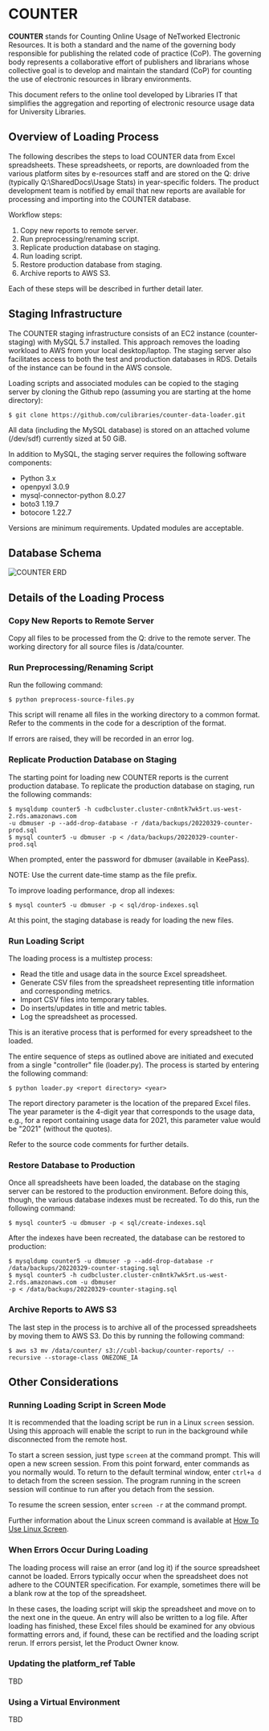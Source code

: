 # COUNTER

**COUNTER** stands for Counting Online Usage of NeTworked Electronic Resources. It
is both a standard and the name of the governing body responsible for publishing
the related code of practice (CoP). The governing body represents a collaborative
effort of publishers and librarians whose collective goal is to develop and
maintain the standard (CoP) for counting the use of electronic resources in
library environments.

This document refers to the online tool developed by Libraries IT that simplifies
the aggregation and reporting of electronic resource usage data for University
Libraries.

## Overview of Loading Process
The following describes the steps to load COUNTER data from Excel spreadsheets. These
spreadsheets, or reports, are downloaded from the various platform sites by e-resources
staff and are stored on the Q: drive (typically Q:\SharedDocs\Usage Stats) in year-specific
folders. The product development team is notified by email that new reports are available
for processing and importing into the COUNTER database.

Workflow steps:

1. Copy new reports to remote server.
2. Run preprocessing/renaming script.
3. Replicate production database on staging.
4. Run loading script.
5. Restore production database from staging.
6. Archive reports to AWS S3.

Each of these steps will be described in further detail later.

## Staging Infrastructure
The COUNTER staging infrastructure consists of an EC2 instance (counter-staging) with MySQL 5.7
installed. This approach removes the loading workload to AWS from your local desktop/laptop.
The staging server also facilitates access to both the test and production databases in RDS.
Details of the instance can be found in the AWS console.

Loading scripts and associated modules can be copied to the staging server by cloning the Github
repo (assuming you are starting at the home directory):

    $ git clone https://github.com/culibraries/counter-data-loader.git

All data (including the MySQL database) is stored on an attached volume (/dev/sdf) currently
sized at 50 GiB.

In addition to MySQL, the staging server requires the following software components:

* Python 3.x
* openpyxl 3.0.9
* mysql-connector-python 8.0.27
* boto3 1.19.7
* botocore 1.22.7

Versions are minimum requirements. Updated modules are acceptable.

## Database Schema
![COUNTER ERD](assets/counter-erd.png)

## Details of the Loading Process
### Copy New Reports to Remote Server
Copy all files to be processed from the Q: drive to the remote server. The working directory
for all source files is /data/counter.

### Run Preprocessing/Renaming Script
Run the following command:

    $ python preprocess-source-files.py

This script will rename all files in the working directory to a common format. Refer to the
comments in the code for a description of the format.

If errors are raised, they will be recorded in an error log.

### Replicate Production Database on Staging
The starting point for loading new COUNTER reports is the current production database. To
replicate the production database on staging, run the following commands:

    $ mysqldump counter5 -h cudbcluster.cluster-cn8ntk7wk5rt.us-west-2.rds.amazonaws.com
    -u dbmuser -p --add-drop-database -r /data/backups/20220329-counter-prod.sql
    $ mysql counter5 -u dbmuser -p < /data/backups/20220329-counter-prod.sql

When prompted, enter the password for dbmuser (available in KeePass).

NOTE: Use the current date-time stamp as the file prefix.

To improve loading performance, drop all indexes:

    $ mysql counter5 -u dbmuser -p < sql/drop-indexes.sql

At this point, the staging database is ready for loading the new files.

### Run Loading Script
The loading process is a multistep process:

* Read the title and usage data in the source Excel spreadsheet.
* Generate CSV files from the spreadsheet representing title information and corresponding metrics.
* Import CSV files into temporary tables.
* Do inserts/updates in title and metric tables.
* Log the spreadsheet as processed.

This is an iterative process that is performed for every spreadsheet to the loaded.

The entire sequence of steps as outlined above are initiated and executed from a single "controller"
file (loader.py). The process is started by entering the following command:

    $ python loader.py <report directory> <year>

The report directory parameter is the location of the prepared Excel files. The year parameter is
the 4-digit year that corresponds to the usage data, e.g., for a report containing usage data for
2021, this parameter value would be "2021" (without the quotes).

Refer to the source code comments for further details.

### Restore Database to Production
Once all spreadsheets have been loaded, the database on the staging server can be restored to
the production environment. Before doing this, though, the various database indexes must be
recreated. To do this, run the following command:

    $ mysql counter5 -u dbmuser -p < sql/create-indexes.sql

After the indexes have been recreated, the database can be restored to production:

    $ mysqldump counter5 -u dbmuser -p --add-drop-database -r /data/backups/20220329-counter-staging.sql
    $ mysql counter5 -h cudbcluster.cluster-cn8ntk7wk5rt.us-west-2.rds.amazonaws.com -u dbmuser
    -p < /data/backups/20220329-counter-staging.sql

### Archive Reports to AWS S3
The last step in the process is to archive all of the processed spreadsheets by moving them to AWS S3.
Do this by running the following command:

    $ aws s3 mv /data/counter/ s3://cubl-backup/counter-reports/ --recursive --storage-class ONEZONE_IA

## Other Considerations
### Running Loading Script in Screen Mode
It is recommended that the loading script be run in a Linux `screen` session. Using this approach
will enable the script to run in the background while disconnected from the remote host.

To start a screen session, just type `screen` at the command prompt. This will open a new
screen session. From this point forward, enter commands as you normally would. To return to the
default terminal window, enter `ctrl+a d` to detach from the screen session. The program running
in the screen session will continue to run after you detach from the session.

To resume the screen session, enter `screen -r` at the command prompt.

Further information about the Linux screen command is available at
[How To Use Linux Screen](https://linuxize.com/post/how-to-use-linux-screen/).

### When Errors Occur During Loading
The loading process will raise an error (and log it) if the source spreadsheet cannot be loaded. Errors
typically occur when the spreadsheet does not adhere to the COUNTER specification. For example, sometimes
there will be a blank row at the top of the spreadsheet.

In these cases, the loading script will skip the spreadsheet and move on to the next one in the queue.
An entry will also be written to a log file. After loading has finished, these Excel files should be
examined for any obvious formatting errors and, if found, these can be rectified and the loading
script rerun. If errors persist, let the Product Owner know.

### Updating the platform_ref Table
TBD

### Using a Virtual Environment
TBD
